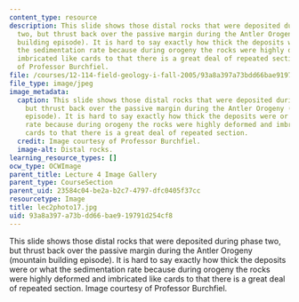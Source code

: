 ```yaml
---
content_type: resource
description: This slide shows those distal rocks that were deposited during phase
  two, but thrust back over the passive margin during the Antler Orogeny (mountain
  building episode). It is hard to say exactly how thick the deposits were or what
  the sedimentation rate because during orogeny the rocks were highly deformed and
  imbricated like cards to that there is a great deal of repeated section. Image courtesy
  of Professor Burchfiel.
file: /courses/12-114-field-geology-i-fall-2005/93a8a397a73bdd66bae919791d254cf8_lec2photo17.jpg
file_type: image/jpeg
image_metadata:
  caption: This slide shows those distal rocks that were deposited during phase two,
    but thrust back over the passive margin during the Antler Orogeny (mountain building
    episode). It is hard to say exactly how thick the deposits were or what the sedimentation
    rate because during orogeny the rocks were highly deformed and imbricated like
    cards to that there is a great deal of repeated section.
  credit: Image courtesy of Professor Burchfiel.
  image-alt: Distal rocks.
learning_resource_types: []
ocw_type: OCWImage
parent_title: Lecture 4 Image Gallery
parent_type: CourseSection
parent_uid: 23584c04-be2a-b2c7-4797-dfc0405f37cc
resourcetype: Image
title: lec2photo17.jpg
uid: 93a8a397-a73b-dd66-bae9-19791d254cf8
---
```

This slide shows those distal rocks that were deposited during phase two, but thrust back over the passive margin during the Antler Orogeny (mountain building episode). It is hard to say exactly how thick the deposits were or what the sedimentation rate because during orogeny the rocks were highly deformed and imbricated like cards to that there is a great deal of repeated section. Image courtesy of Professor Burchfiel.

